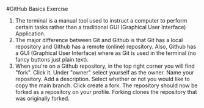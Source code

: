 #GitHub Basics Exercise

1. The terminal is a manual tool used to instruct a computer to perform certain tasks rather than a traditional GUI (Graphical User Interface) Application.
2. The major difference between Git and Github is that Git has a local repository and Github has a remote (online) repository. Also, Github has a GUI (Graphical User Interface) where as Git is used in the terminal (no fancy buttons just plain text).
3. When you're on a Github repository, in the top right corner you will find "fork". Click it. Under "owner" select yourself as the owner. Name your repository. Add a description. Select whether or not you would like to copy the main branch. Click create a fork. The repository should now be forked as a repository on your profile. Forking clones the repository that was originally forked.

	
 